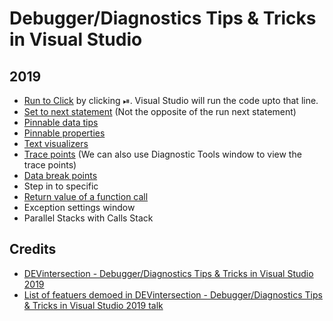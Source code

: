# Debugger/Diagnostics Tips & Tricks in Visual Studio

## 2019

- [Run to Click](https://devblogs.microsoft.com/devops/run-to-click-debugging-in-visual-studio-2017/) by clicking ⏯. Visual Studio will run the code upto that line.
- [Set to next statement](https://docs.microsoft.com/en-us/visualstudio/debugger/navigating-through-code-with-the-debugger?view=vs-2019#BKMK_Set_the_next_statement_to_execute) (Not the opposite of the run next statement)
- [Pinnable data tips](https://docs.microsoft.com/en-us/visualstudio/debugger/view-data-values-in-data-tips-in-the-code-editor)
- [Pinnable properties](https://devblogs.microsoft.com/visualstudio/pinnable-properties-debug-display-managed-objects-your-way/)
- [Text visualizers](https://docs.microsoft.com/en-us/visualstudio/debugger/string-visualizer-dialog-box)
- [Trace points](https://docs.microsoft.com/en-us/visualstudio/debugger/using-breakpoints?view=vs-2019#BKMK_Print_to_the_Output_window_with_tracepoints) (We can also use Diagnostic Tools window to view the trace points)
- [Data break points](https://devblogs.microsoft.com/visualstudio/break-when-value-changes-data-breakpoints-for-net-core-in-visual-studio-2019/)
- Step in to specific
- [Return value of a function call](https://docs.microsoft.com/en-us/visualstudio/debugger/debugger-tips-and-tricks#view-return-values-for-functions)
- Exception settings window
- Parallel Stacks with Calls Stack

## Credits

- [DEVintersection - Debugger/Diagnostics Tips & Tricks in Visual Studio 2019](https://app.pluralsight.com/library/courses/devintersection-azureai-session-09/)
- [List of featuers demoed in DEVintersection - Debugger/Diagnostics Tips & Tricks in Visual Studio 2019 talk](https://github.com/leslierichardson95/reading-list/blob/master/README.md)

